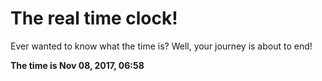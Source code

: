 # The real time clock!

Ever wanted to know what the time is? Well, your journey is about to end!

**The time is Nov 08, 2017, 06:58**